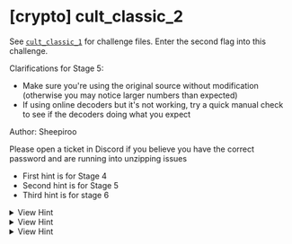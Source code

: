 # [crypto] cult_classic_2

See [`cult_classic_1`](../cult_classic_1/index.md) for challenge files. Enter the second flag into this challenge.

Clarifications for Stage 5:

- Make sure you're using the original source without modification (otherwise you may notice larger numbers than expected)
- If using online decoders but it's not working, try a quick manual check to see if the decoders doing what you expect

Author: Sheepiroo

Please open a ticket in Discord if you believe you have the correct password and are running into unzipping issues

- First hint is for Stage 4
- Second hint is for Stage 5
- Third hint is for stage 6

<details>
<summary>View Hint</summary>

We hope you **play fair** and square

</details>

<details>
<summary>View Hint</summary>

Updated hint: (Line).(something in line)  
Official lyrics from someone's song...

</details>

<details>
<summary>View Hint</summary>

:bacon: cipher

</details>

<style>
details summary { 
    cursor: pointer;
}
</style>

##
